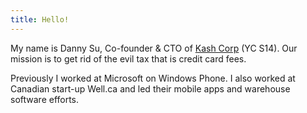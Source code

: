 ```yaml
---
title: Hello!
---
```

My name is Danny Su, Co-founder & CTO of [Kash Corp][1] (YC S14). Our mission is to get rid of
the evil tax that is credit card fees.

Previously I worked at Microsoft on Windows Phone. I also worked at Canadian
start-up Well.ca and led their mobile apps and warehouse software efforts.

  [1]: http://withkash.com
